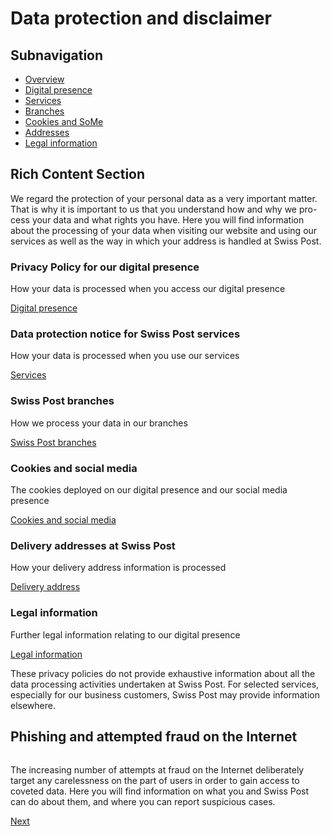 Data protection and disclaimer
==============================

Subnavigation
-------------

* [Overview](https://www.post.ch/en/pages/footer/data-protection-and-disclaimer)
* [Digital presence](https://www.post.ch/en/pages/footer/data-protection-and-disclaimer/privacy-policy)
* [Services](https://www.post.ch/en/pages/footer/data-protection-and-disclaimer/services)
* [Branches](https://www.post.ch/en/pages/footer/data-protection-and-disclaimer/branches)
* [Cookies and SoMe](https://www.post.ch/en/pages/footer/data-protection-and-disclaimer/cookies-and-social-media)
* [Addresses](https://www.post.ch/en/pages/footer/data-protection-and-disclaimer/delivery-address-data)
* [Legal information](https://www.post.ch/en/pages/footer/data-protection-and-disclaimer/legal-information)

Rich Content Section
--------------------

We regard the protection of your personal data as a very important matter. That is why it is important to us that you understand how and why we pro-cess your data and what rights you have. Here you will find information about the processing of your data when visiting our website and using our services as well as the way in which your address is handled at Swiss Post.

### Privacy Policy for our digital presence

How your data is processed when you access our digital presence

[Digital presence](https://www.post.ch/en/pages/footer/data-protection-and-disclaimer/privacy-policy "Digital presence")

### Data protection notice for Swiss Post services

How your data is processed when you use our services

[Services](https://www.post.ch/en/pages/footer/data-protection-and-disclaimer/services "Services")

### Swiss Post branches

How we process your data in our branches

[Swiss Post branches](https://www.post.ch/en/pages/footer/data-protection-and-disclaimer/branches "Swiss Post branches")

### Cookies and social media

The cookies deployed on our digital presence and our social media presence

[Cookies and social media](https://www.post.ch/en/pages/footer/data-protection-and-disclaimer/cookies-and-social-media "Cookies and social media")

### Delivery addresses at Swiss Post

How your delivery address information is processed

[Delivery address](https://www.post.ch/en/pages/footer/data-protection-and-disclaimer/delivery-address-data "Delivery address")

### Legal information

Further legal information relating to our digital presence

[Legal information](https://www.post.ch/en/pages/footer/data-protection-and-disclaimer/legal-information "Legal information")

These privacy policies do not provide exhaustive information about all the data processing activities undertaken at Swiss Post. For selected services, especially for our business customers, Swiss Post may provide information elsewhere.

Phishing and attempted fraud on the Internet
--------------------------------------------

![](data:image/gif;base64,R0lGODlhAQABAIAAAAAAAP///yH5BAEAAAAALAAAAAABAAEAAAIBRAA7)

The increasing number of attempts at fraud on the Internet deliberately target any carelessness on the part of users in order to gain access to coveted data. Here you will find information on what you and Swiss Post can do about them, and where you can report suspicious cases.

[Next](https://www.post.ch/en/about-us/responsibility/information-security-at-swiss-post/phishing-and-other-attempts-at-fraud)